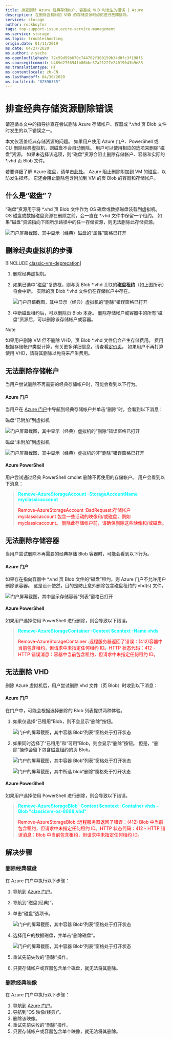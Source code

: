```yaml
---
title: 排查删除 Azure 经典存储帐户、容器或 VHD 时发生的错误 | Azure
description: 在删除含有附加 VHD 的存储资源时如何进行故障排除。
services: storage
author: rockboyfor
tags: top-support-issue,azure-service-management
ms.service: storage
ms.topic: troubleshooting
origin.date: 01/11/2019
ms.date: 04/27/2020
ms.author: v-yeche
ms.openlocfilehash: 72c59d99b670c744702f360159b34d0fc3f198f5
ms.sourcegitcommit: b469d275694fb86bbe37a21227e24019043b9e88
ms.translationtype: HT
ms.contentlocale: zh-CN
ms.lasthandoff: 04/30/2020
ms.locfileid: "82596335"
---
```

# <a name="troubleshoot-classic-storage-resource-deletion-errors"></a>排查经典存储资源删除错误
请遵循本文中的指导排查在尝试删除 Azure 存储帐户、容器或 *.vhd 页 Blob 文件时发生的以下错误之一。 

本文仅涵盖经典存储资源的问题。 如果用户使用 Azure 门户、PowerShell 或 CLI 删除经典虚拟机，则磁盘不会自动删除。 用户可以使用相应的选项来删除“磁盘”资源。 如果未选择该选项，则“磁盘”资源会阻止删除存储帐户、容器和实际的 *.vhd 页 Blob 文件。

若要详细了解 Azure 磁盘，请单击[此处](../../virtual-machines/windows/managed-disks-overview.md)。 Azure 阻止删除附加到 VM 的磁盘，以防发生损坏。 它还会阻止删除包含附加到 VM 的页 Blob 的容器和存储帐户。 

## <a name="what-is-a-disk"></a>什么是“磁盘”？
“磁盘”资源用于将 *.vhd 页 Blob 文件作为 OS 磁盘或数据磁盘装载到虚拟机。 OS 磁盘或数据磁盘资源在删除之前，会一直在 *.vhd 文件中保留一个租约。 如果“磁盘”资源指向下图所示路径中的任一存储资源，则无法删除此存储资源。

![门户屏幕截图，其中显示（经典）磁盘的“属性”窗格已打开](./media/storage-classic-cannot-delete-storage-account-container-vhd/Disk_Lease_Illustration.jpg) 

## <a name="steps-while-deleting-a-classic-virtual-machine"></a>删除经典虚拟机的步骤 

[!INCLUDE [classic-vm-deprecation](../../../includes/classic-vm-deprecation.md)]

1. 删除经典虚拟机。
2. 如果已选中“磁盘”复选框，则与页 Blob *.vhd 关联的**磁盘租约**（如上图所示）将会中断。 实际的页 Blob *.vhd 文件仍在存储帐户中存在。
    
    ![门户屏幕截图，其中显示（经典）虚拟机的“删除”错误窗格已打开](./media/storage-classic-cannot-delete-storage-account-container-vhd/steps_while_deleting_classic_vm.jpg) 

3. 中断磁盘租约后，可以删除页 Blob 本身。 删除存储帐户或容器中的所有“磁盘”资源后，可以删除该存储帐户或容器。

>[!NOTE] 
>如果用户删除 VM 但不删除 VHD，页 Blob *.vhd 文件仍会产生存储费用。 费用根据存储帐户类型计算，有关更多详细信息，请查看[定价页](https://www.azure.cn/pricing/details/storage/)。 如果用户不再打算使用 VHD，请将其删除以免将来产生费用。 

## <a name="unable-to-delete-storage-account"></a>无法删除存储帐户 

当用户尝试删除不再需要的经典存储帐户时，可能会看到以下行为。

#### <a name="azure-portal"></a>Azure 门户 
当用户在 [Azure 门户](https://portal.azure.cn)中导航到经典存储帐户并单击“删除”时，会看到以下消息：  

磁盘“已附加”到虚拟机

![门户屏幕截图，其中显示（经典）虚拟机的“删除”错误窗格已打开](./media/storage-classic-cannot-delete-storage-account-container-vhd/unable_to_delete_storage_account_disks_attached_portal.jpg) 

磁盘“未附加”到虚拟机

![门户屏幕截图，其中显示（经典）虚拟机的非“删除”错误窗格已打开](./media/storage-classic-cannot-delete-storage-account-container-vhd/unable_to_delete_storage_account_disks_unattached_portal.jpg)

#### <a name="azure-powershell"></a>Azure PowerShell
用户尝试通过经典 PowerShell cmdlet 删除不再使用的存储帐户。 用户会看到以下消息：

> <span style="color:cyan">**Remove-AzureStorageAccount -StorageAccountName myclassicaccount**</span>
> 
> <span style="color:red">Remove-AzureStorageAccount :BadRequest:存储帐户 myclassicaccount 包含一些活动的映像和/或磁盘，例如  
> myclassicaccount。 删除此存储帐户前，请确保删除这些映像和/或磁盘。</span>

## <a name="unable-to-delete-storage-container"></a>无法删除存储容器

当用户尝试删除不再需要的经典存储 Blob 容器时，可能会看到以下行为。

#### <a name="azure-portal"></a>Azure 门户 
如果存在指向容器中 *.vhd 页 Blob 文件的“磁盘”租约，则 Azure 门户不允许用户删除该容器。 这是设计使然，目的是防止意外删除包含磁盘租约的 vhd(s) 文件。 

![门户屏幕截图，其中显示存储容器“列表”窗格已打开](./media/storage-classic-cannot-delete-storage-account-container-vhd/unable_to_delete_container_portal.jpg)

#### <a name="azure-powershell"></a>Azure PowerShell
如果用户选择使用 PowerShell 进行删除，则会导致以下错误。 

> <span style="color:cyan">**Remove-AzureStorageContainer -Context $context -Name vhds**</span>
> 
> <span style="color:red">Remove-AzureStorageContainer :远程服务器返回了错误：(412)容器中当前包含租约，但请求中未指定任何租约 ID。HTTP 状态代码：412 - HTTP 错误消息：容器中当前包含租约，但请求中未指定任何租约 ID。</span>

## <a name="unable-to-delete-a-vhd"></a>无法删除 VHD 

删除 Azure 虚拟机后，用户尝试删除 vhd 文件（页 Blob）时收到以下消息：

#### <a name="azure-portal"></a>Azure 门户 
在门户中，可能会根据选择删除的 Blob 列表提供两种体验。

1. 如果仅选择“已租用”Blob，则不会显示“删除”按钮。

    ![门户的屏幕截图，其中容器 Blob“列表”窗格处于打开状态](./media/storage-classic-cannot-delete-storage-account-container-vhd/unable_to_delete_vhd_leased_portal.jpg)

2. 如果同时选择了“已租用”和“可用”Blob，则会显示“删除”按钮。 但是，“删除”操作会留下包含磁盘租约的页 Blob。 
    
    ![门户的屏幕截图，其中容器 Blob“列表”窗格处于打开状态](./media/storage-classic-cannot-delete-storage-account-container-vhd/unable_to_delete_vhd_leased_and_unleased_portal_1.jpg)
    
    ![门户的屏幕截图，其中所选 blob“删除”窗格处于打开状态](./media/storage-classic-cannot-delete-storage-account-container-vhd/unable_to_delete_vhd_leased_and_unleased_portal_2.jpg)

#### <a name="azure-powershell"></a>Azure PowerShell 
如果用户选择使用 PowerShell 进行删除，则会导致以下错误。 

> <span style="color:cyan">**Remove-AzureStorageBlob -Context $context -Container vhds -Blob "classicvm-os-8698.vhd"** </span>
> 
> <span style="color:red">Remove-AzureStorageBlob :远程服务器返回了错误：(412) Blob 中当前包含租约，但请求中未指定任何租约 ID。HTTP 状态代码：412 - HTTP 错误消息：Blob 中当前包含租约，但请求中未指定任何租约 ID。</span>

## <a name="resolution-steps"></a>解决步骤

### <a name="to-remove-classic-disks"></a>删除经典磁盘
在 Azure 门户中执行以下步骤：
1. 导航到 [Azure 门户](https://portal.azure.cn)。
2. 导航到“磁盘(经典)”。 
3. 单击“磁盘”选项卡。

    ![门户的屏幕截图，其中容器 Blob“列表”窗格处于打开状态](./media/storage-classic-cannot-delete-storage-account-container-vhd/resolution_click_disks_tab.jpg)

4. 选择用户的数据磁盘，并单击“删除磁盘”。

    ![门户的屏幕截图，其中容器 Blob“列表”窗格处于打开状态](./media/storage-classic-cannot-delete-storage-account-container-vhd/resolution_click_delete_disk.jpg)

5. 重试先前失败的“删除”操作。
6. 只要存储帐户或容器包含单个磁盘，就无法将其删除。

### <a name="to-remove-classic-images"></a>删除经典映像   
在 Azure 门户中执行以下步骤：
1. 导航到 [Azure 门户](https://portal.azure.cn)。
2. 导航到“OS 映像(经典)”。
3. 删除该映像。
4. 重试先前失败的“删除”操作。
5. 只要存储帐户或容器包含单个映像，就无法将其删除。

<!-- Update_Description: update meta properties, wording update, update link -->